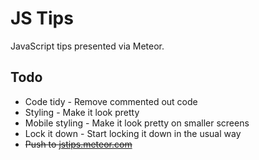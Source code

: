 # JS Tips

JavaScript tips presented via Meteor.

## Todo

* Code tidy - Remove commented out code
* Styling - Make it look pretty
* Mobile styling - Make it look pretty on smaller screens
* Lock it down - Start locking it down in the usual way
* ~~Push to [jstips.meteor.com](http://jstips.meteor.com/)~~
